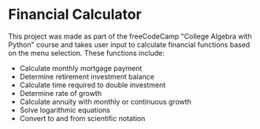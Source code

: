 # Financial Calculator 

This project was made as part of the freeCodeCamp "College Algebra with Python" course and takes user input to calculate financial functions based on the menu selection. These functions include:

* Calculate monthly mortgage payment
* Determine retirement investment balance
* Calculate time required to double investment
* Determine rate of growth
* Calculate annuity with monthly or continuous growth
* Solve logarithmic equations
* Convert to and from scientific notation
